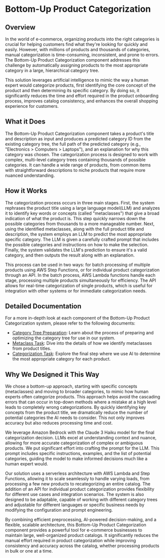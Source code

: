 # Bottom-Up Product Categorization

## Overview

In the world of e-commerce, organizing products into the right categories is crucial for helping customers find what they're looking for quickly and easily. However, with millions of products and thousands of categories, manual categorization is time-consuming, inconsistent, and prone to errors. The Bottom-Up Product Categorization component addresses this challenge by automatically assigning products to the most appropriate category in a large, hierarchical category tree.

This solution leverages artificial intelligence to mimic the way a human expert would categorize products, first identifying the core concept of the product and then determining its specific category. By doing so, it significantly reduces the time and effort required in the product onboarding process, improves catalog consistency, and enhances the overall shopping experience for customers.

## What it Does

The Bottom-Up Product Categorization component takes a product's title and description as input and produces a predicted category ID from the existing category tree, the full path of the predicted category (e.g., "Electronics > Computers > Laptops"), and an explanation for why this category was chosen. The categorization process is designed to work with complex, multi-level category trees containing thousands of possible categories. It can handle a wide range of products, from common items with straightforward descriptions to niche products that require more nuanced understanding.

## How it Works

The categorization process occurs in three main stages. First, the system rephrases the product title using a large language model(LLM) and analyzes it to identify key words or concepts (called "metaclasses") that give a broad indication of what the product is. This step quickly narrows down the possible categories from thousands to a more manageable number. Next, using the identified metaclasses, along with the full product title and description, the system employs an LLM to predict the most appropriate specific category. The LLM is given a carefully crafted prompt that includes the possible categories and instructions on how to make the selection. Finally, the system validates the LLM's prediction to ensure it's a valid category, and then outputs the result along with an explanation.

This process can be used in two ways: for batch processing of multiple products using AWS Step Functions, or for individual product categorization through an API. In the batch process, AWS Lambda functions handle each stage, processing multiple products simultaneously for efficiency. The API allows for real-time categorization of single products, which is useful for integration with other systems or for immediate categorization needs.

## Detailed Documentation

For a more in-depth look at each component of the Bottom-Up Product Categorization system, please refer to the following documents:

- [Category Tree Preparation](category-tree-preparation.md): Learn about the process of preparing and optimizing the category tree for use in our system.
- [Metaclass Task](metaclass-task.md): Dive into the details of how we identify metaclasses from product titles.
- [Categorization Task](categorization-task.md): Explore the final step where we use AI to determine the most appropriate category for each product.

## Why We Designed it This Way

We chose a bottom-up approach, starting with specific concepts (metaclasses) and moving to broader categories, to mimic how human experts often categorize products. This approach helps avoid the cascading errors that can occur in top-down methods where a mistake at a high level leads to completely wrong categorizations. By quickly identifying key concepts from the product title, we dramatically reduce the number of potential categories the AI needs to consider. This not only improves accuracy but also reduces processing time and cost.

We leverage Amazon Bedrock with the Claude 3 Haiku model for the final categorization decision. LLMs excel at understanding context and nuance, allowing for more accurate categorization of complex or ambiguous products. We put significant effort into crafting the prompt for the LLM. This prompt includes specific instructions, examples, and the list of potential categories, guiding the model to make informed decisions much like a human expert would.

Our solution uses a serverless architecture with AWS Lambda and Step Functions, allowing it to scale seamlessly to handle varying loads, from processing a few new products to recategorizing an entire catalog. The addition of an API for individual product categorization provides flexibility for different use cases and integration scenarios. The system is also designed to be adaptable, capable of working with different category trees and adjustable for different languages or specific business needs by modifying the configuration and prompt engineering.

By combining efficient preprocessing, AI-powered decision-making, and a flexible, scalable architecture, this Bottom-Up Product Categorization component provides a powerful tool for e-commerce businesses to maintain large, well-organized product catalogs. It significantly reduces the manual effort required in product categorization while improving consistency and accuracy across the catalog, whether processing products in bulk or one at a time.
